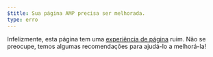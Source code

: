 ```yaml
---
$title: Sua página AMP precisa ser melhorada.
type: erro
---
```


Infelizmente, esta página tem uma [experiência de página](https://developers.google.com/search/docs/guides/page-experience) ruim. Não se preocupe, temos algumas recomendações para ajudá-lo a melhorá-la!
